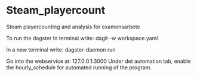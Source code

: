 # Steam_playercount
Steam playercounting and analysis for examensarbete

To run the dagster
In terminal write:
dagit -w workspace.yaml

In a new terminal write:
dagster-daemon run

Go into the webservice at:
127.0.0.1:3000
Under det automation tab, enable the hourly_schedule for automated running of the program.